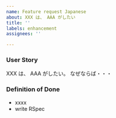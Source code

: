```yaml
---
name: Feature request Japanese
about: XXX は、 AAA がしたい
title: ''
labels: enhancement
assignees: ''

---
```


### User Story
XXX は、 AAA がしたい。
なぜならば・・・

### Definition of Done
* xxxx 
* write RSpec
